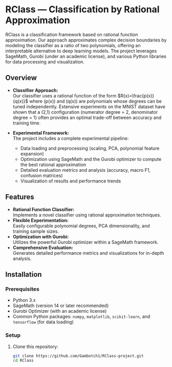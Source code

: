# RClass — Classification by Rational Approximation

RClass is a classification framework based on rational function approximation. Our approach approximates complex decision boundaries by modeling the classifier as a ratio of two polynomials, offering an interpretable alternative to deep learning models. The project leverages SageMath, Gurobi (under an academic license), and various Python libraries for data processing and visualization.

## Overview

- **Classifier Approach:**  
  Our classifier uses a rational function of the form $R(x)=\frac{p(x)}{q(x)}$ where \(p(x)\) and \(q(x)\) are polynomials whose degrees can be tuned independently. Extensive experiments on the MNIST dataset have shown that a (2,1) configuration (numerator degree = 2, denominator degree = 1) often provides an optimal trade-off between accuracy and training time.

- **Experimental Framework:**  
  The project includes a complete experimental pipeline:
  - Data loading and preprocessing (scaling, PCA, polynomial feature expansion)
  - Optimization using SageMath and the Gurobi optimizer to compute the best rational approximation
  - Detailed evaluation metrics and analysis (accuracy, macro F1, confusion matrices)
  - Visualization of results and performance trends

## Features

- **Rational Function Classifier:**  
  Implements a novel classifier using rational approximation techniques.
- **Flexible Experimentation:**  
  Easily configurable polynomial degrees, PCA dimensionality, and training sample sizes.
- **Optimization with Gurobi:**  
  Utilizes the powerful Gurobi optimizer within a SageMath framework.
- **Comprehensive Evaluation:**  
  Generates detailed performance metrics and visualizations for in-depth analysis.

## Installation

### Prerequisites

- Python 3.x
- SageMath (version 14 or later recommended)
- Gurobi Optimizer (with an academic license)
- Common Python packages: `numpy`, `matplotlib`, `scikit-learn`, and `tensorflow` (for data loading)

### Setup

1. Clone this repository:
   ```bash
   git clone https://github.com/Gambotch1/RClass-project.git
   cd RClass
